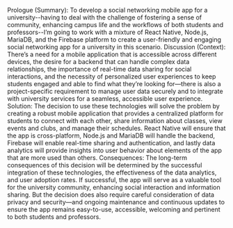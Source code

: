 Prologue (Summary):
To develop a social networking mobile app for a university--having to deal with the challenge of fostering a sense of community, enhancing campus life and the workflows of both students and professors--I’m going to work with a mixture of React Native, Node.js, MariaDB, and the Firebase platform to create a user-friendly and engaging social networking app for a university in this scenario.
Discussion (Context):
There’s a need for a mobile application that is accessible across different devices, the desire for a backend that can handle complex data relationships, the importance of real-time data sharing for social interactions, and the necessity of personalized user experiences to keep students engaged and able to find what they’re looking for—there is also a project-specific requirement to manage user data securely and to integrate with university services for a seamless, accessible user experience.
Solution:
The decision to use these technologies will solve the problem by creating a robust mobile application that provides a centralized platform for students to connect with each other, share information about classes, view events and clubs, and manage their schedules. React Native will ensure that the app is cross-platform, Node.js and MariaDB will handle the backend, Firebase will enable real-time sharing and authentication, and lastly data analytics will provide insights into user behavior about elements of the app that are more used than others.
Consequences:
The long-term consequences of this decision will be determined by the successful integration of these technologies, the effectiveness of the data analytics, and user adoption rates. If successful, the app will serve as a valuable tool for the university community, enhancing social interaction and information sharing. But the decision does also require careful consideration of data privacy and security—and ongoing maintenance and continuous updates to ensure the app remains easy-to-use, accessible, welcoming and pertinent to both students and professors.
